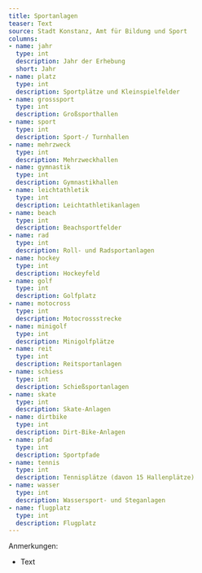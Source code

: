 ```yaml
---
title: Sportanlagen
teaser: Text
source: Stadt Konstanz, Amt für Bildung und Sport
columns:
- name: jahr
  type: int
  description: Jahr der Erhebung
  short: Jahr
- name: platz
  type: int
  description: Sportplätze und Kleinspielfelder
- name: grosssport
  type: int
  description: Großsporthallen
- name: sport
  type: int
  description: Sport-/ Turnhallen
- name: mehrzweck
  type: int
  description: Mehrzweckhallen
- name: gymnastik
  type: int
  description: Gymnastikhallen
- name: leichtathletik
  type: int
  description: Leichtathletikanlagen
- name: beach
  type: int
  description: Beachsportfelder
- name: rad
  type: int
  description: Roll- und Radsportanlagen
- name: hockey
  type: int
  description: Hockeyfeld
- name: golf
  type: int
  description: Golfplatz
- name: motocross
  type: int
  description: Motocrossstrecke
- name: minigolf
  type: int
  description: Minigolfplätze
- name: reit
  type: int
  description: Reitsportanlagen
- name: schiess
  type: int
  description: Schießsportanlagen
- name: skate
  type: int
  description: Skate-Anlagen
- name: dirtbike
  type: int
  description: Dirt-Bike-Anlagen
- name: pfad
  type: int
  description: Sportpfade
- name: tennis
  type: int
  description: Tennisplätze (davon 15 Hallenplätze)
- name: wasser
  type: int
  description: Wassersport- und Steganlagen
- name: flugplatz
  type: int
  description: Flugplatz
---
```

Anmerkungen:

- Text
